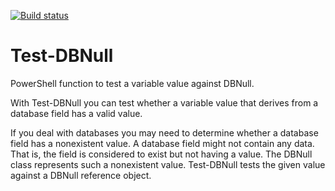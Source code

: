 [![Build status](https://ci.appveyor.com/api/projects/status/3qetj7op52ry5075/branch/master?svg=true)](https://ci.appveyor.com/project/fpschultze/test-dbnull/branch/master)

# Test-DBNull
PowerShell function to test a variable value against DBNull.

With Test-DBNull you can test whether a variable value that derives from a
database field has a valid value.

If you deal with databases you may need to determine whether a database
field has a nonexistent value. A database field might not contain any data.
That is, the field is considered to exist but not having a value. The
DBNull class represents such a nonexistent value. Test-DBNull tests the given
value against a DBNull reference object.
